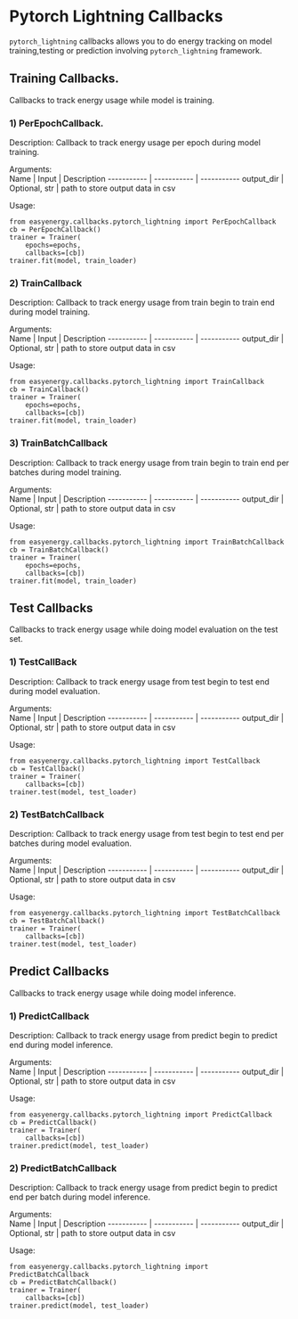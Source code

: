 # Pytorch Lightning Callbacks

`pytorch_lightning` callbacks allows you to do energy tracking on model training,testing or prediction involving `pytorch_lightning` framework. 

## Training Callbacks.  
Callbacks to track energy usage while model is training.  

### 1) PerEpochCallback.  

Description: Callback to track energy usage per epoch during model training. 

Arguments:   
Name | Input | Description 
 ----------- | ----------- |  -----------
output_dir | Optional, str | path to store output data in csv

Usage:   

```
from easyenergy.callbacks.pytorch_lightning import PerEpochCallback
cb = PerEpochCallback()
trainer = Trainer(
    epochs=epochs,
    callbacks=[cb])
trainer.fit(model, train_loader)
```

### 2) TrainCallback

Description: Callback to track energy usage from train begin to train end during model training. 

Arguments:   
Name | Input | Description 
 ----------- | ----------- |  -----------
output_dir | Optional, str | path to store output data in csv

Usage:   

```
from easyenergy.callbacks.pytorch_lightning import TrainCallback
cb = TrainCallback()
trainer = Trainer(
    epochs=epochs,
    callbacks=[cb])
trainer.fit(model, train_loader)
```

### 3) TrainBatchCallback

Description: Callback to track energy usage from train begin to train end per batches during model training. 

Arguments:   
Name | Input | Description 
 ----------- | ----------- |  -----------
output_dir | Optional, str | path to store output data in csv

Usage:   

```
from easyenergy.callbacks.pytorch_lightning import TrainBatchCallback
cb = TrainBatchCallback()
trainer = Trainer(
    epochs=epochs,
    callbacks=[cb])
trainer.fit(model, train_loader)
```

## Test Callbacks

Callbacks to track energy usage while doing model evaluation on the test set.

### 1) TestCallBack

Description: Callback to track energy usage from test begin to test end during model evaluation. 

Arguments:   
Name | Input | Description 
 ----------- | ----------- |  -----------
output_dir | Optional, str | path to store output data in csv

Usage:   

```
from easyenergy.callbacks.pytorch_lightning import TestCallback
cb = TestCallback()
trainer = Trainer(
    callbacks=[cb])
trainer.test(model, test_loader)
```
### 2) TestBatchCallback

Description: Callback to track energy usage from test begin to test end per batches during model evaluation. 

Arguments:   
Name | Input | Description 
 ----------- | ----------- |  -----------
output_dir | Optional, str | path to store output data in csv

Usage:   

```
from easyenergy.callbacks.pytorch_lightning import TestBatchCallback
cb = TestBatchCallback()
trainer = Trainer(
    callbacks=[cb])
trainer.test(model, test_loader)
```

## Predict Callbacks

Callbacks to track energy usage while doing model inference.

### 1) PredictCallback

Description: Callback to track energy usage from predict begin to predict end during model inference. 

Arguments:   
Name | Input | Description 
 ----------- | ----------- |  -----------
output_dir | Optional, str | path to store output data in csv

Usage:   

```
from easyenergy.callbacks.pytorch_lightning import PredictCallback
cb = PredictCallback()
trainer = Trainer(
    callbacks=[cb])
trainer.predict(model, test_loader)

```

### 2) PredictBatchCallback

Description: Callback to track energy usage from predict begin to predict end per batch during model inference. 

Arguments:   
Name | Input | Description 
 ----------- | ----------- |  -----------
output_dir | Optional, str | path to store output data in csv

Usage:   

```
from easyenergy.callbacks.pytorch_lightning import PredictBatchCallback
cb = PredictBatchCallback()
trainer = Trainer(
    callbacks=[cb])
trainer.predict(model, test_loader)

```



